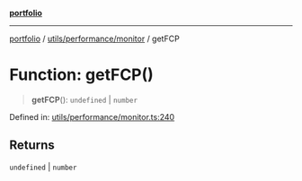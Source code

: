[**portfolio**](../../../../README.md)

***

[portfolio](../../../../modules.md) / [utils/performance/monitor](../README.md) / getFCP

# Function: getFCP()

> **getFCP**(): `undefined` \| `number`

Defined in: [utils/performance/monitor.ts:240](https://github.com/tnorlund/Portfolio/blob/187460003383ab25549f0023f303010e8b254201/portfolio/utils/performance/monitor.ts#L240)

## Returns

`undefined` \| `number`
